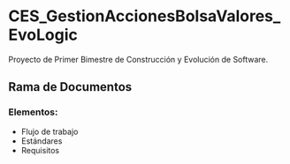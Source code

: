 # CES_GestionAccionesBolsaValores_EvoLogic
Proyecto de Primer Bimestre de Construcción y Evolución de Software.

## Rama de Documentos
### Elementos:
- Flujo de trabajo
- Estándares
- Requisitos
